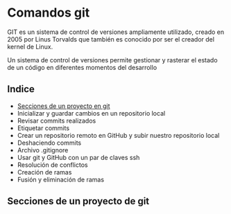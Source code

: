 # Comandos git

GIT es un sistema de control de versiones ampliamente utilizado, creado en 2005 por Linus Torvalds que también es conocido por ser el creador del kernel de Linux.

Un sistema de control de versiones permite gestionar y rasterar el estado de un código en diferentes momentos del desarrollo

## Indice
- [Secciones de un proyecto en git](#secciones-de-un-proyecto-de-git)
- Inicializar y guardar cambios en un repositorio local 
- Revisar commits realizados
- Etiquetar commits
- Crear un repositorio remoto en GitHub y subir nuestro repositorio local
- Deshaciendo commits
- Archivo .gitignore
- Usar git y GitHub con un par de claves ssh
- Resolución de conflictos 
- Creación de ramas 
- Fusión y eliminación de ramas

## Secciones de un proyecto de git